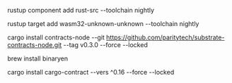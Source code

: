 rustup component add rust-src --toolchain nightly

rustup target add wasm32-unknown-unknown --toolchain nightly

cargo install contracts-node --git https://github.com/paritytech/substrate-contracts-node.git --tag v0.3.0 --force --locked

brew install binaryen

cargo install cargo-contract --vers ^0.16 --force --locked



